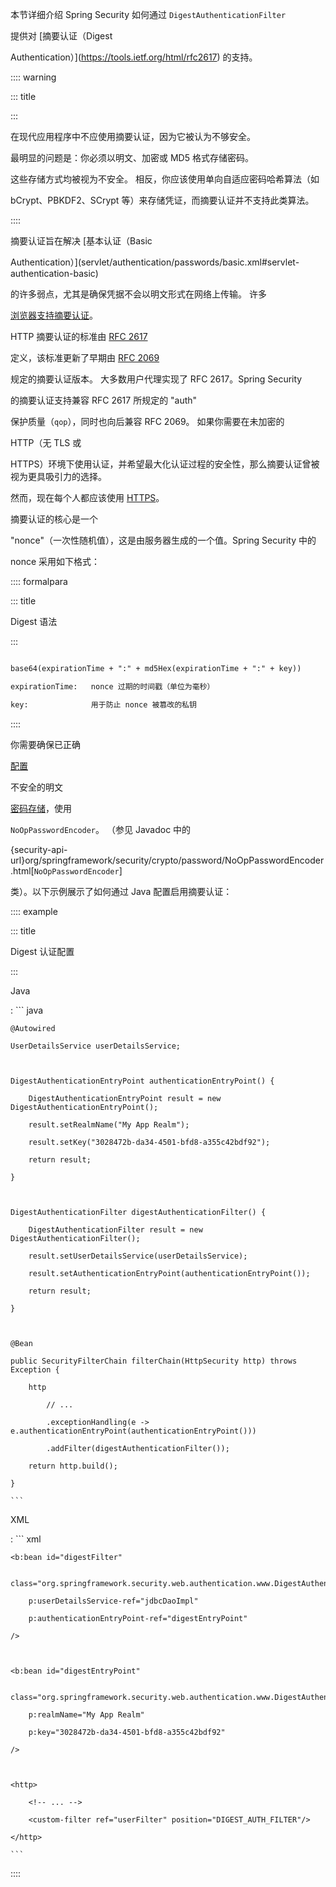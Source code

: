 本节详细介绍 Spring Security 如何通过 `DigestAuthenticationFilter`
提供对 [摘要认证（Digest
Authentication）](https://tools.ietf.org/html/rfc2617) 的支持。

:::: warning
::: title
:::

在现代应用程序中不应使用摘要认证，因为它被认为不够安全。
最明显的问题是：你必须以明文、加密或 MD5 格式存储密码。
这些存储方式均被视为不安全。 相反，你应该使用单向自适应密码哈希算法（如
bCrypt、PBKDF2、SCrypt 等）来存储凭证，而摘要认证并不支持此类算法。
::::

摘要认证旨在解决 [基本认证（Basic
Authentication）](servlet/authentication/passwords/basic.xml#servlet-authentication-basic)
的许多弱点，尤其是确保凭据不会以明文形式在网络上传输。 许多
[浏览器支持摘要认证](https://developer.mozilla.org/en-US/docs/Web/HTTP/Headers/Digest#Browser_compatibility)。

HTTP 摘要认证的标准由 [RFC 2617](https://tools.ietf.org/html/rfc2617)
定义，该标准更新了早期由 [RFC 2069](https://tools.ietf.org/html/rfc2069)
规定的摘要认证版本。 大多数用户代理实现了 RFC 2617。Spring Security
的摘要认证支持兼容 RFC 2617 所规定的 "auth"
保护质量（`qop`），同时也向后兼容 RFC 2069。 如果你需要在未加密的
HTTP（无 TLS 或
HTTPS）环境下使用认证，并希望最大化认证过程的安全性，那么摘要认证曾被视为更具吸引力的选择。
然而，现在每个人都应该使用 [HTTPS](features/exploits/http.xml#http)。

摘要认证的核心是一个
"nonce"（一次性随机值），这是由服务器生成的一个值。Spring Security 中的
nonce 采用如下格式：

:::: formalpara
::: title
Digest 语法
:::

``` txt
base64(expirationTime + ":" + md5Hex(expirationTime + ":" + key))
expirationTime:   nonce 过期的时间戳（单位为毫秒）
key:              用于防止 nonce 被篡改的私钥
```
::::

你需要确保已正确
[配置](features/authentication/password-storage.xml#authentication-password-storage-configuration)
不安全的明文
[密码存储](features/authentication/password-storage.xml#authentication-password-storage)，使用
`NoOpPasswordEncoder`。 （参见 Javadoc 中的
{security-api-url}org/springframework/security/crypto/password/NoOpPasswordEncoder.html\[`NoOpPasswordEncoder`\]
类）。以下示例展示了如何通过 Java 配置启用摘要认证：

:::: example
::: title
Digest 认证配置
:::

Java

:   ``` java
    @Autowired
    UserDetailsService userDetailsService;

    DigestAuthenticationEntryPoint authenticationEntryPoint() {
        DigestAuthenticationEntryPoint result = new DigestAuthenticationEntryPoint();
        result.setRealmName("My App Realm");
        result.setKey("3028472b-da34-4501-bfd8-a355c42bdf92");
        return result;
    }

    DigestAuthenticationFilter digestAuthenticationFilter() {
        DigestAuthenticationFilter result = new DigestAuthenticationFilter();
        result.setUserDetailsService(userDetailsService);
        result.setAuthenticationEntryPoint(authenticationEntryPoint());
        return result;
    }

    @Bean
    public SecurityFilterChain filterChain(HttpSecurity http) throws Exception {
        http
            // ...
            .exceptionHandling(e -> e.authenticationEntryPoint(authenticationEntryPoint()))
            .addFilter(digestAuthenticationFilter());
        return http.build();
    }
    ```

XML

:   ``` xml
    <b:bean id="digestFilter"
            class="org.springframework.security.web.authentication.www.DigestAuthenticationFilter"
        p:userDetailsService-ref="jdbcDaoImpl"
        p:authenticationEntryPoint-ref="digestEntryPoint"
    />

    <b:bean id="digestEntryPoint"
            class="org.springframework.security.web.authentication.www.DigestAuthenticationEntryPoint"
        p:realmName="My App Realm"
        p:key="3028472b-da34-4501-bfd8-a355c42bdf92"
    />

    <http>
        <!-- ... -->
        <custom-filter ref="userFilter" position="DIGEST_AUTH_FILTER"/>
    </http>
    ```
::::
